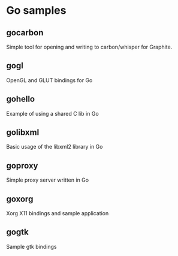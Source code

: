 # Go samples

## gocarbon

Simple tool for opening and writing to carbon/whisper for Graphite.

## gogl

OpenGL and GLUT bindings for Go

## gohello

Example of using a shared C lib in Go

## golibxml

Basic usage of the libxml2 library in Go

## goproxy

Simple proxy server written in Go

## goxorg

Xorg X11 bindings and sample application

## gogtk

Sample gtk bindings
